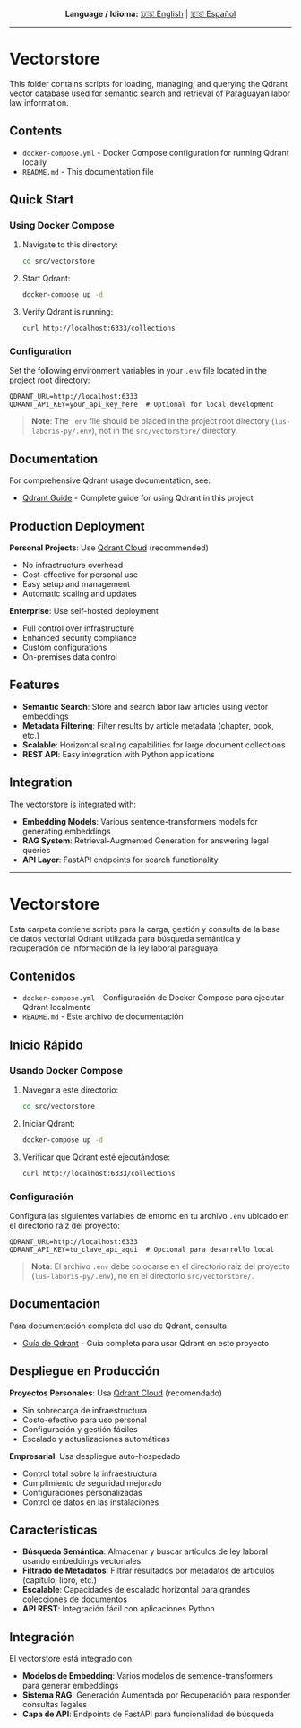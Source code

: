 
<div align="center">

**Language / Idioma:**
[🇺🇸 English](#contents) | [🇪🇸 Español](#contenidos)

</div>

---
# Vectorstore

This folder contains scripts for loading, managing, and querying the Qdrant vector database used for semantic search and retrieval of Paraguayan labor law information.

## Contents

- `docker-compose.yml` - Docker Compose configuration for running Qdrant locally
- `README.md` - This documentation file

## Quick Start

### Using Docker Compose

1. Navigate to this directory:
   ```bash
   cd src/vectorstore
   ```

2. Start Qdrant:
   ```bash
   docker-compose up -d
   ```

3. Verify Qdrant is running:
   ```bash
   curl http://localhost:6333/collections
   ```

### Configuration

Set the following environment variables in your `.env` file located in the project root directory:

```env
QDRANT_URL=http://localhost:6333
QDRANT_API_KEY=your_api_key_here  # Optional for local development
```

> **Note**: The `.env` file should be placed in the project root directory (`lus-laboris-py/.env`), not in the `src/vectorstore/` directory.

## Documentation

For comprehensive Qdrant usage documentation, see:
- [Qdrant Guide](../../docs/qdrant_guide.md) - Complete guide for using Qdrant in this project

## Production Deployment

**Personal Projects**: Use [Qdrant Cloud](https://cloud.qdrant.io/) (recommended)
- No infrastructure overhead
- Cost-effective for personal use
- Easy setup and management
- Automatic scaling and updates

**Enterprise**: Use self-hosted deployment
- Full control over infrastructure
- Enhanced security compliance
- Custom configurations
- On-premises data control

## Features

- **Semantic Search**: Store and search labor law articles using vector embeddings
- **Metadata Filtering**: Filter results by article metadata (chapter, book, etc.)
- **Scalable**: Horizontal scaling capabilities for large document collections
- **REST API**: Easy integration with Python applications

## Integration

The vectorstore is integrated with:
- **Embedding Models**: Various sentence-transformers models for generating embeddings
- **RAG System**: Retrieval-Augmented Generation for answering legal queries
- **API Layer**: FastAPI endpoints for search functionality

---



# Vectorstore

Esta carpeta contiene scripts para la carga, gestión y consulta de la base de datos vectorial Qdrant utilizada para búsqueda semántica y recuperación de información de la ley laboral paraguaya.

## Contenidos

- `docker-compose.yml` - Configuración de Docker Compose para ejecutar Qdrant localmente
- `README.md` - Este archivo de documentación

## Inicio Rápido

### Usando Docker Compose

1. Navegar a este directorio:
   ```bash
   cd src/vectorstore
   ```

2. Iniciar Qdrant:
   ```bash
   docker-compose up -d
   ```

3. Verificar que Qdrant esté ejecutándose:
   ```bash
   curl http://localhost:6333/collections
   ```

### Configuración

Configura las siguientes variables de entorno en tu archivo `.env` ubicado en el directorio raíz del proyecto:

```env
QDRANT_URL=http://localhost:6333
QDRANT_API_KEY=tu_clave_api_aqui  # Opcional para desarrollo local
```

> **Nota**: El archivo `.env` debe colocarse en el directorio raíz del proyecto (`lus-laboris-py/.env`), no en el directorio `src/vectorstore/`.

## Documentación

Para documentación completa del uso de Qdrant, consulta:
- [Guía de Qdrant](../../docs/qdrant_guide.md) - Guía completa para usar Qdrant en este proyecto

## Despliegue en Producción

**Proyectos Personales**: Usa [Qdrant Cloud](https://cloud.qdrant.io/) (recomendado)
- Sin sobrecarga de infraestructura
- Costo-efectivo para uso personal
- Configuración y gestión fáciles
- Escalado y actualizaciones automáticas

**Empresarial**: Usa despliegue auto-hospedado
- Control total sobre la infraestructura
- Cumplimiento de seguridad mejorado
- Configuraciones personalizadas
- Control de datos en las instalaciones

## Características

- **Búsqueda Semántica**: Almacenar y buscar artículos de ley laboral usando embeddings vectoriales
- **Filtrado de Metadatos**: Filtrar resultados por metadatos de artículos (capítulo, libro, etc.)
- **Escalable**: Capacidades de escalado horizontal para grandes colecciones de documentos
- **API REST**: Integración fácil con aplicaciones Python

## Integración

El vectorstore está integrado con:
- **Modelos de Embedding**: Varios modelos de sentence-transformers para generar embeddings
- **Sistema RAG**: Generación Aumentada por Recuperación para responder consultas legales
- **Capa de API**: Endpoints de FastAPI para funcionalidad de búsqueda
